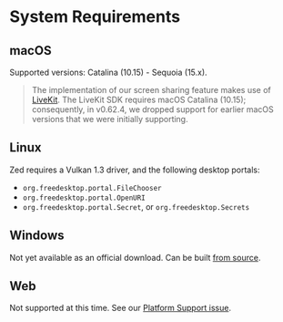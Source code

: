 # System Requirements

## macOS

Supported versions: Catalina (10.15) - Sequoia (15.x).

> The implementation of our screen sharing feature makes use of [LiveKit](https://livekit.io). The LiveKit SDK requires macOS Catalina (10.15); consequently, in v0.62.4, we dropped support for earlier macOS versions that we were initially supporting.

## Linux

Zed requires a Vulkan 1.3 driver, and the following desktop portals:

- `org.freedesktop.portal.FileChooser`
- `org.freedesktop.portal.OpenURI`
- `org.freedesktop.portal.Secret`, or `org.freedesktop.Secrets`

## Windows

Not yet available as an official download. Can be built [from source](./development/windows.md).

## Web

Not supported at this time. See our [Platform Support issue](https://github.com/zed-industries/zed/issues/5391).
